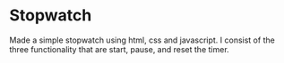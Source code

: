 # Stopwatch
Made a simple stopwatch using html, css and javascript. I consist of the three functionality that are start, pause, and reset the timer.
